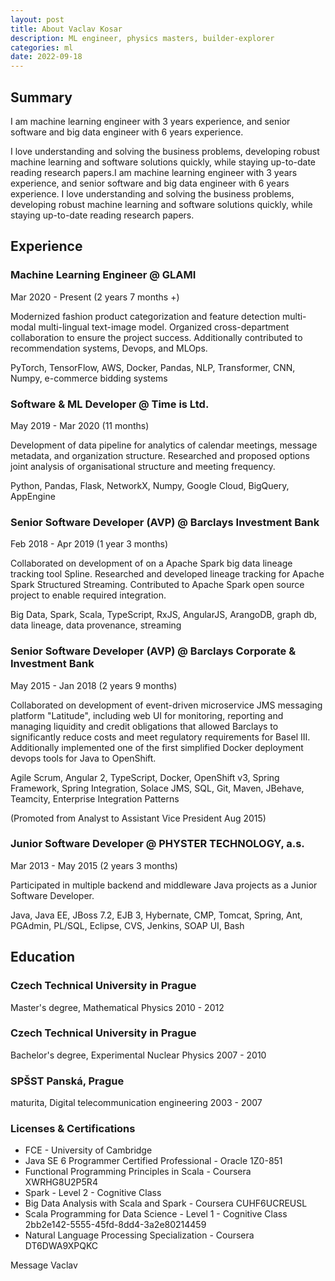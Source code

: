 ```yaml
---
layout: post
title: About Vaclav Kosar
description: ML engineer, physics masters, builder-explorer
categories: ml
date: 2022-09-18
---
```


## Summary
I am machine learning engineer with 3 years experience, and senior software and big data engineer with 6 years experience.

I love understanding and solving the business problems, developing robust machine learning and software solutions quickly, while staying up-to-date reading research papers.I am machine learning engineer with 3 years experience, and senior software and big data engineer with 6 years experience. I love understanding and solving the business problems, developing robust machine learning and software solutions quickly, while staying up-to-date reading research papers.


## Experience

### Machine Learning Engineer @ GLAMI
Mar 2020 - Present (2 years 7 months +)

Modernized fashion product categorization and feature detection multi-modal multi-lingual text-image model.
Organized cross-department collaboration to ensure the project success.
Additionally contributed to recommendation systems, Devops, and MLOps.

PyTorch, TensorFlow, AWS, Docker, Pandas, NLP, Transformer, CNN, Numpy, e-commerce bidding systems

### Software & ML Developer @ Time is Ltd.
May 2019 - Mar 2020 (11 months)

Development of data pipeline for analytics of calendar meetings, message metadata, and organization structure.
Researched and proposed options joint analysis of organisational structure and meeting frequency.

Python, Pandas, Flask, NetworkX, Numpy, Google Cloud, BigQuery, AppEngine

### Senior Software Developer (AVP) @ Barclays Investment Bank
Feb 2018 - Apr 2019 (1 year 3 months)

Collaborated on development of on a Apache Spark big data lineage tracking tool Spline.
Researched and developed lineage tracking for Apache Spark Structured Streaming. Contributed to Apache Spark open source project to enable required integration.

Big Data, Spark, Scala, TypeScript, RxJS, AngularJS, ArangoDB, graph db, data lineage, data provenance, streaming

### Senior Software Developer (AVP) @ Barclays Corporate & Investment Bank
May 2015 - Jan 2018 (2 years 9 months)

Collaborated on development of event-driven microservice JMS messaging platform "Latitude", including web UI for monitoring, reporting and managing liquidity and credit obligations that allowed Barclays to significantly reduce costs and meet regulatory requirements for Basel III.
Additionally implemented one of the first simplified Docker deployment devops tools for Java to OpenShift.

Agile Scrum, Angular 2, TypeScript, Docker, OpenShift v3, Spring Framework, Spring Integration, Solace JMS, SQL, Git, Maven, JBehave, Teamcity, Enterprise Integration Patterns

(Promoted from Analyst to Assistant Vice President Aug 2015)

### Junior Software Developer @ PHYSTER TECHNOLOGY, a.s.
Mar 2013 - May 2015 (2 years 3 months)

Participated in multiple backend and middleware Java projects as a Junior Software Developer.

Java, Java EE, JBoss 7.2, EJB 3, Hybernate, CMP, Tomcat, Spring, Ant, PGAdmin, PL/SQL, Eclipse, CVS, Jenkins, SOAP UI, Bash

## Education

### Czech Technical University in Prague
Master's degree, Mathematical Physics
2010 - 2012

### Czech Technical University in Prague
Bachelor's degree, Experimental Nuclear Physics
2007 - 2010

### SPŠST Panská, Prague
maturita, Digital telecommunication engineering
2003 - 2007

### Licenses & Certifications
- FCE - University of Cambridge
- Java SE 6 Programmer Certified Professional - Oracle 1Z0-851
- Functional Programming Principles in Scala - Coursera XWRHG8U2P5R4
- Spark - Level 2 - Cognitive Class
- Big Data Analysis with Scala and Spark - Coursera CUHF6UCREUSL
- Scala Programming for Data Science - Level 1 - Cognitive Class 2bb2e142-5555-45fd-8dd4-3a2e80214459
- Natural Language Processing Specialization - Coursera DT6DWA9XPQKC
 

<a class="btn btn-success m-1" style="text-decoration: none; display: inline-block;" href="{{ site.feedback_url }}"> Message Vaclav</a>


<br>

